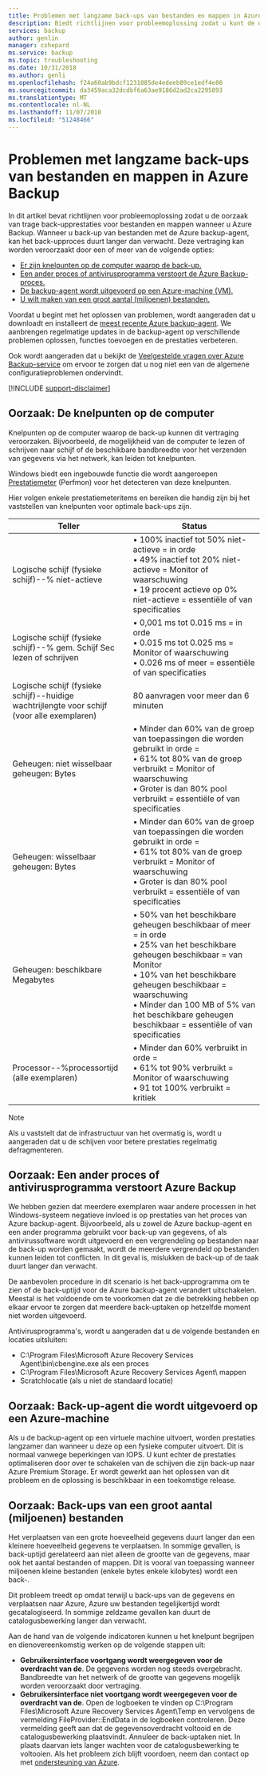 ```yaml
---
title: Problemen met langzame back-ups van bestanden en mappen in Azure Backup
description: Biedt richtlijnen voor probleemoplossing zodat u kunt de oorzaak van problemen met Azure Backup-prestaties onderzoeken
services: backup
author: genlin
manager: cshepard
ms.service: backup
ms.topic: troubleshooting
ms.date: 10/31/2018
ms.author: genli
ms.openlocfilehash: f24a60ab9bdcf1231085de4edeeb89ce1edf4e80
ms.sourcegitcommit: da3459aca32dcdbf6a63ae9186d2ad2ca2295893
ms.translationtype: MT
ms.contentlocale: nl-NL
ms.lasthandoff: 11/07/2018
ms.locfileid: "51248466"
---
```

# <a name="troubleshoot-slow-backup-of-files-and-folders-in-azure-backup"></a>Problemen met langzame back-ups van bestanden en mappen in Azure Backup
In dit artikel bevat richtlijnen voor probleemoplossing zodat u de oorzaak van trage back-upprestaties voor bestanden en mappen wanneer u Azure Backup. Wanneer u back-up van bestanden met de Azure backup-agent, kan het back-upproces duurt langer dan verwacht. Deze vertraging kan worden veroorzaakt door een of meer van de volgende opties:

* [Er zijn knelpunten op de computer waarop de back-up.](#cause1)
* [Een ander proces of antivirusprogramma verstoort de Azure Backup-proces.](#cause2)
* [De backup-agent wordt uitgevoerd op een Azure-machine (VM).](#cause3)  
* [U wilt maken van een groot aantal (miljoenen) bestanden.](#cause4)

Voordat u begint met het oplossen van problemen, wordt aangeraden dat u downloadt en installeert de [meest recente Azure backup-agent](https://aka.ms/azurebackup_agent). We aanbrengen regelmatige updates in de backup-agent op verschillende problemen oplossen, functies toevoegen en de prestaties verbeteren.

Ook wordt aangeraden dat u bekijkt de [Veelgestelde vragen over Azure Backup-service](backup-azure-backup-faq.md) om ervoor te zorgen dat u nog niet een van de algemene configuratieproblemen ondervindt.

[!INCLUDE [support-disclaimer](../../includes/support-disclaimer.md)]

<a id="cause1"></a>

## <a name="cause-performance-bottlenecks-on-the-computer"></a>Oorzaak: De knelpunten op de computer
Knelpunten op de computer waarop de back-up kunnen dit vertraging veroorzaken. Bijvoorbeeld, de mogelijkheid van de computer te lezen of schrijven naar schijf of de beschikbare bandbreedte voor het verzenden van gegevens via het netwerk, kan leiden tot knelpunten.

Windows biedt een ingebouwde functie die wordt aangeroepen [Prestatiemeter](https://technet.microsoft.com/magazine/2008.08.pulse.aspx) (Perfmon) voor het detecteren van deze knelpunten.

Hier volgen enkele prestatiemeteritems en bereiken die handig zijn bij het vaststellen van knelpunten voor optimale back-ups zijn.

| Teller | Status |
| --- | --- |
| Logische schijf (fysieke schijf)--% niet-actieve |• 100% inactief tot 50% niet-actieve = in orde</br>• 49% inactief tot 20% niet-actieve = Monitor of waarschuwing</br>• 19 procent actieve op 0% niet-actieve = essentiële of van specificaties |
| Logische schijf (fysieke schijf)--% gem. Schijf Sec lezen of schrijven |• 0,001 ms tot 0.015 ms = in orde</br>• 0.015 ms tot 0.025 ms = Monitor of waarschuwing</br>• 0.026 ms of meer = essentiële of van specificaties |
| Logische schijf (fysieke schijf)--huidige wachtrijlengte voor schijf (voor alle exemplaren) |80 aanvragen voor meer dan 6 minuten |
| Geheugen: niet wisselbaar geheugen: Bytes |• Minder dan 60% van de groep van toepassingen die worden gebruikt in orde =<br>• 61% tot 80% van de groep verbruikt = Monitor of waarschuwing</br>• Groter is dan 80% pool verbruikt = essentiële of van specificaties |
| Geheugen: wisselbaar geheugen: Bytes |• Minder dan 60% van de groep van toepassingen die worden gebruikt in orde =</br>• 61% tot 80% van de groep verbruikt = Monitor of waarschuwing</br>• Groter is dan 80% pool verbruikt = essentiële of van specificaties |
| Geheugen: beschikbare Megabytes |• 50% van het beschikbare geheugen beschikbaar of meer = in orde</br>• 25% van het beschikbare geheugen beschikbaar = van Monitor</br>• 10% van het beschikbare geheugen beschikbaar = waarschuwing</br>• Minder dan 100 MB of 5% van het beschikbare geheugen beschikbaar = essentiële of van specificaties |
| Processor--\%processortijd (alle exemplaren) |• Minder dan 60% verbruikt in orde =</br>• 61% tot 90% verbruikt = Monitor of waarschuwing</br>• 91 tot 100% verbruikt = kritiek |

> [!NOTE]
> Als u vaststelt dat de infrastructuur van het overmatig is, wordt u aangeraden dat u de schijven voor betere prestaties regelmatig defragmenteren.
>
>

<a id="cause2"></a>

## <a name="cause-another-process-or-antivirus-software-interfering-with-azure-backup"></a>Oorzaak: Een ander proces of antivirusprogramma verstoort Azure Backup
We hebben gezien dat meerdere exemplaren waar andere processen in het Windows-systeem negatieve invloed is op prestaties van het proces van Azure backup-agent. Bijvoorbeeld, als u zowel de Azure backup-agent en een ander programma gebruikt voor back-up van gegevens, of als antivirussoftware wordt uitgevoerd en een vergrendeling op bestanden naar de back-up worden gemaakt, wordt de meerdere vergrendeld op bestanden kunnen leiden tot conflicten. In dit geval is, mislukken de back-up of de taak duurt langer dan verwacht.

De aanbevolen procedure in dit scenario is het back-upprogramma om te zien of de back-uptijd voor de Azure backup-agent verandert uitschakelen. Meestal is het voldoende om te voorkomen dat ze die betrekking hebben op elkaar ervoor te zorgen dat meerdere back-uptaken op hetzelfde moment niet worden uitgevoerd.

Antivirusprogramma's, wordt u aangeraden dat u de volgende bestanden en locaties uitsluiten:

* C:\Program Files\Microsoft Azure Recovery Services Agent\bin\cbengine.exe als een proces
* C:\Program Files\Microsoft Azure Recovery Services Agent\ mappen
* Scratchlocatie (als u niet de standaard locatie)

<a id="cause3"></a>

## <a name="cause-backup-agent-running-on-an-azure-virtual-machine"></a>Oorzaak: Back-up-agent die wordt uitgevoerd op een Azure-machine
Als u de backup-agent op een virtuele machine uitvoert, worden prestaties langzamer dan wanneer u deze op een fysieke computer uitvoert. Dit is normaal vanwege beperkingen van IOPS.  U kunt echter de prestaties optimaliseren door over te schakelen van de schijven die zijn back-up naar Azure Premium Storage. Er wordt gewerkt aan het oplossen van dit probleem en de oplossing is beschikbaar in een toekomstige release.

<a id="cause4"></a>

## <a name="cause-backing-up-a-large-number-millions-of-files"></a>Oorzaak: Back-ups van een groot aantal (miljoenen) bestanden
Het verplaatsen van een grote hoeveelheid gegevens duurt langer dan een kleinere hoeveelheid gegevens te verplaatsen. In sommige gevallen, is back-uptijd gerelateerd aan niet alleen de grootte van de gegevens, maar ook het aantal bestanden of mappen. Dit is vooral van toepassing wanneer miljoenen kleine bestanden (enkele bytes enkele kilobytes) wordt een back-.

Dit probleem treedt op omdat terwijl u back-ups van de gegevens en verplaatsen naar Azure, Azure uw bestanden tegelijkertijd wordt gecatalogiseerd. In sommige zeldzame gevallen kan duurt de catalogusbewerking langer dan verwacht.

Aan de hand van de volgende indicatoren kunnen u het knelpunt begrijpen en dienovereenkomstig werken op de volgende stappen uit:

* **Gebruikersinterface voortgang wordt weergegeven voor de overdracht van de**. De gegevens worden nog steeds overgebracht. Bandbreedte van het netwerk of de grootte van gegevens mogelijk worden veroorzaakt door vertraging.
* **Gebruikersinterface niet voortgang wordt weergegeven voor de overdracht van de**. Open de logboeken te vinden op C:\Program Files\Microsoft Azure Recovery Services Agent\Temp en vervolgens de vermelding FileProvider::EndData in de logboeken controleren. Deze vermelding geeft aan dat de gegevensoverdracht voltooid en de catalogusbewerking plaatsvindt. Annuleer de back-uptaken niet. In plaats daarvan iets langer wachten voor de catalogusbewerking te voltooien. Als het probleem zich blijft voordoen, neem dan contact op met [ondersteuning van Azure](https://portal.azure.com/#create/Microsoft.Support).
